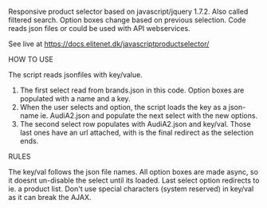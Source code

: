 Responsive product selector based on javascript/jquery 1.7.2.
Also called filtered search. Option boxes change based on previous selection.
Code reads json files or could be used with API webservices.

See live at https://docs.elitenet.dk/javascriptproductselector/


HOW TO USE

The script reads jsonfiles with key/value.
1. The first select read from brands.json in this code. Option boxes are populated with a name and a key.
2. When the user selects and option, the script loads the key as a json-name ie. AudiA2.json and populate the next select with the new options.
3. The second select row populates with AudiA2.json and key/val. Those last ones have an url attached, with is the final redirect as the selection ends.

RULES

The key/val follows the json file names.
All option boxes are made async, so it doesnt un-disable the select until its loaded.
Last select option redirects to ie. a product list.
Don't use special characters (system reserved) in key/val as it can break the AJAX.

